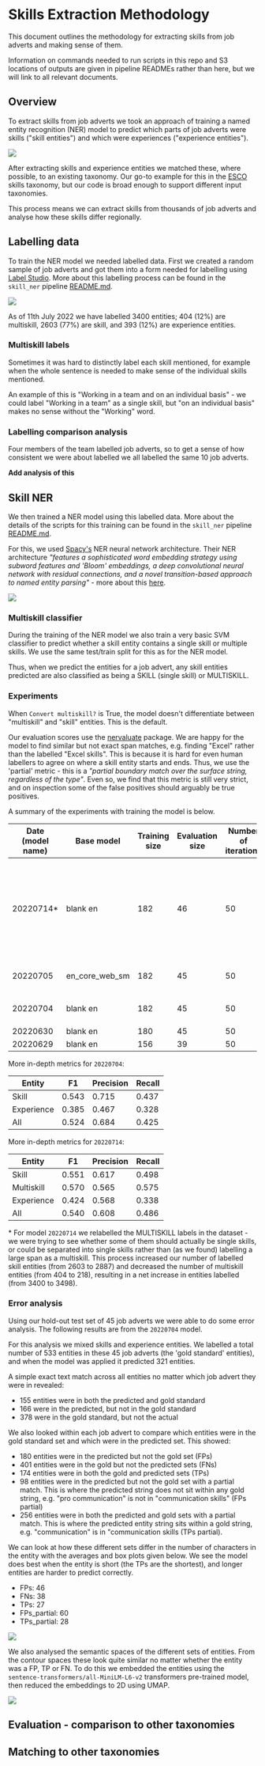# Skills Extraction Methodology

This document outlines the methodology for extracting skills from job adverts and making sense of them.

Information on commands needed to run scripts in this repo and S3 locations of outputs are given in pipeline READMEs rather than here, but we will link to all relevant documents.

## Overview

To extract skills from job adverts we took an approach of training a named entity recognition (NER) model to predict which parts of job adverts were skills ("skill entities") and which were experiences ("experience entities").

![](figures/skill_ner_2_labels.png)

After extracting skills and experience entities we matched these, where possible, to an existing taxonomy. Our go-to example for this in the [ESCO](https://esco.ec.europa.eu/en) skills taxonomy, but our code is broad enough to support different input taxonomies.

This process means we can extract skills from thousands of job adverts and analyse how these skills differ regionally.

## Labelling data

To train the NER model we needed labelled data. First we created a random sample of job adverts and got them into a form needed for labelling using [Label Studio](https://labelstud.io/). More about this labelling process can be found in the `skill_ner` pipeline [README.md](./ojd_daps_skills/ojd_daps_skills/pipeline/skill_ner/README.md).

![](figures/label_studio.png)

As of 11th July 2022 we have labelled 3400 entities; 404 (12%) are multiskill, 2603 (77%) are skill, and 393 (12%) are experience entities.

### Multiskill labels

Sometimes it was hard to distinctly label each skill mentioned, for example when the whole sentence is needed to make sense of the individual skills mentioned.

An example of this is "Working in a team and on an individual basis" - we could label "Working in a team" as a single skill, but "on an individual basis" makes no sense without the "Working" word.

### Labelling comparison analysis

Four members of the team labelled job adverts, so to get a sense of how consistent we were about labelled we all labelled the same 10 job adverts.

**Add analysis of this**

## Skill NER

We then trained a NER model using this labelled data. More about the details of the scripts for this training can be found in the `skill_ner` pipeline [README.md](./ojd_daps_skills/ojd_daps_skills/pipeline/skill_ner/README.md).

For this, we used [Spacy's](https://spacy.io/) NER neural network architecture. Their NER architecture _"features a sophisticated word embedding strategy using subword features and 'Bloom' embeddings, a deep convolutional neural network with residual connections, and a novel transition-based approach to named entity parsing"_ - more about this [here](https://spacy.io/universe/project/video-spacys-ner-model).

![](figures/skill_ner_cardea.png)

### Multiskill classifier

During the training of the NER model we also train a very basic SVM classifier to predict whether a skill entity contains a single skill or multiple skills. We use the same test/train split for this as for the NER model.

Thus, when we predict the entities for a job advert, any skill entities predicted are also classified as being a SKILL (single skill) or MULTISKILL.

### Experiments

When `Convert multiskill?` is True, the model doesn't differentiate between "multiskill" and "skill" entities. This is the default.

Our evaluation scores use the [nervaluate](https://pypi.org/project/nervaluate/) package. We are happy for the model to find similar but not exact span matches, e.g. finding "Excel" rather than the labelled "Excel skills". This is because it is hard for even human labellers to agree on where a skill entity starts and ends. Thus, we use the 'partial' metric - this is a _"partial boundary match over the surface string, regardless of the type"_. Even so, we find that this metric is still very strict, and on inspection some of the false positives should arguably be true positives.

A summary of the experiments with training the model is below.

| Date (model name) | Base model     | Training size | Evaluation size | Number of iterations | Drop out rate | Convert multiskill? | Other info                                                                | Skill F1 | Experience F1 | All F1 | Multiskill test score |
| ----------------- | -------------- | ------------- | --------------- | -------------------- | ------------- | ------------------- | ------------------------------------------------------------------------- | -------- | ------------- | ------ | --------------------- |
| 20220714\*        | blank en       | 182           | 46              | 50                   | 0.3           | True                | Camel case cleaned, multiskill classifier added and labelled data cleaned | 0.55     | 0.42          | 0.54   | 0.85                  |
| 20220705          | en_core_web_sm | 182           | 45              | 50                   | 0.3           | True                | Camel case cleaned                                                        | 0.52     | 0.48          | 0.52   |                       |
| 20220704          | blank en       | 182           | 45              | 50                   | 0.3           | True                | Camel case cleaned                                                        | 0.54     | 0.39          | 0.52   |                       |
| 20220630          | blank en       | 180           | 45              | 50                   | 0.3           | True                |                                                                           | 0.49     | 0.39          | 0.48   |                       |
| 20220629          | blank en       | 156           | 39              | 50                   | 0.3           | True                |                                                                           | 0.52     | 0.45          | 0.51   |                       |

More in-depth metrics for `20220704`:

| Entity     | F1    | Precision | Recall |
| ---------- | ----- | --------- | ------ |
| Skill      | 0.543 | 0.715     | 0.437  |
| Experience | 0.385 | 0.467     | 0.328  |
| All        | 0.524 | 0.684     | 0.425  |

More in-depth metrics for `20220714`:

| Entity     | F1    | Precision | Recall |
| ---------- | ----- | --------- | ------ |
| Skill      | 0.551 | 0.617     | 0.498  |
| Multiskill | 0.570 | 0.565     | 0.575  |
| Experience | 0.424 | 0.568     | 0.338  |
| All        | 0.540 | 0.608     | 0.486  |

\* For model `20220714` we relabelled the MULTISKILL labels in the dataset - we were trying to see whether some of them should actually be single skills, or could be separated into single skills rather than (as we found) labelling a large span as a multiskill. This process increased our number of labelled skill entities (from 2603 to 2887) and decreased the number of multiskill entities (from 404 to 218), resulting in a net increase in entities labelled (from 3400 to 3498).

### Error analysis

Using our hold-out test set of 45 job adverts we were able to do some error analysis. The following results are from the `20220704` model.

For this analysis we mixed skills and experience entities. We labelled a total number of 533 entities in these 45 job adverts (the 'gold standard' entities), and when the model was applied it predicted 321 entities.

A simple exact text match across all entities no matter which job advert they were in revealed:

- 155 entities were in both the predicted and gold standard
- 166 were in the predicted, but not in the gold standard
- 378 were in the gold standard, but not the actual

We also looked within each job advert to compare which entities were in the gold standard set and which were in the predicted set. This showed:

- 180 entities were in the predicted but not the gold set (FPs)
- 401 entities were in the gold but not the predicted sets (FNs)
- 174 entities were in both the gold and predicted sets (TPs)
- 98 entities were in the predicted but not the gold set with a partial match. This is where the predicted string does not sit within any gold string, e.g. "pro communication" is not in "communication skills" (FPs partial)
- 256 entities were in both the predicted and gold sets with a partial match. This is where the predicted entity string sits within a gold string, e.g. "communication" is in "communication skills (TPs partial).

We can look at how these different sets differ in the number of characters in the entity with the averages and box plots given below. We see the model does best when the entity is short (the TPs are the shortest), and longer entities are harder to predict correctly.

- FPs: 46
- FNs: 38
- TPs: 27
- FPs_partial: 60
- TPs_partial: 28

![](../../ojd_daps_skills/analysis/outputs/error_ent_length.png)

We also analysed the semantic spaces of the different sets of entities. From the contour spaces these look quite similar no matter whether the entity was a FP, TP or FN. To do this we embedded the entities using the `sentence-transformers/all-MiniLM-L6-v2` transformers pre-trained model, then reduced the embeddings to 2D using UMAP.

![](../../ojd_daps_skills/analysis/outputs/error_contour.png)

## Evaluation - comparison to other taxonomies

## Matching to other taxonomies
